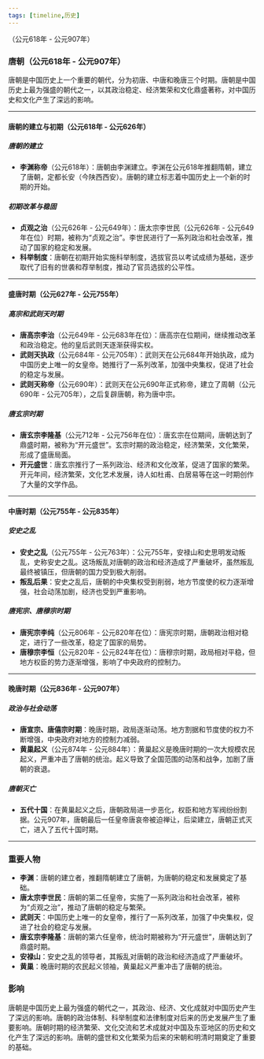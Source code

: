 ```yaml
---
tags: [timeline,历史]
---
```

<span 
	 class='ob-timelines' 
	  data-date='618-01-01-00' 
	  data-title='唐朝' 
	  data-class='orange' 
	  data-img = '' 
	  data-type='range' 
	  data-end='907-01-01-00'> 
	（公元618年 - 公元907年）
</span>
### 唐朝（公元618年 - 公元907年）

唐朝是中国历史上一个重要的朝代，分为初唐、中唐和晚唐三个时期。唐朝是中国历史上最为强盛的朝代之一，以其政治稳定、经济繁荣和文化鼎盛著称，对中国历史和文化产生了深远的影响。

---

#### 唐朝的建立与初期（公元618年 - 公元626年）

##### 唐朝的建立
- **李渊称帝**（公元618年）：唐朝由李渊建立。李渊在公元618年推翻隋朝，建立了唐朝，定都长安（今陕西西安）。唐朝的建立标志着中国历史上一个新的时期的开始。

##### 初期改革与稳固
- **贞观之治**（公元626年 - 公元649年）：唐太宗李世民（公元626年 - 公元649年在位）时期，被称为“贞观之治”。李世民进行了一系列政治和社会改革，推动了国家的稳定和发展。
- **科举制度**：唐朝在初期开始实施科举制度，选拔官员以考试成绩为基础，逐步取代了旧有的世袭和荐举制度，推动了官员选拔的公平性。

---

#### 盛唐时期（公元627年 - 公元755年）

##### 高宗和武则天时期
- **唐高宗李治**（公元649年 - 公元683年在位）：唐高宗在位期间，继续推动改革和政治稳定。他的皇后武则天逐渐获得实权。
- **武则天执政**（公元684年 - 公元705年）：武则天在公元684年开始执政，成为中国历史上唯一的女皇帝。她推行了一系列改革，加强中央集权，促进了社会的稳定与发展。
- **武则天称帝**（公元690年）：武则天在公元690年正式称帝，建立了周朝（公元690年 - 公元705年），之后复辟唐朝，称为唐中宗。

##### 唐玄宗时期
- **唐玄宗李隆基**（公元712年 - 公元756年在位）：唐玄宗在位期间，唐朝达到了鼎盛时期，被称为“开元盛世”。玄宗时期的政治稳定，经济繁荣，文化繁荣，形成了盛唐局面。
- **开元盛世**：唐玄宗推行了一系列政治、经济和文化改革，促进了国家的繁荣。开元年间，经济繁荣，文化艺术发展，诗人如杜甫、白居易等在这一时期创作了大量的文学作品。

---

#### 中唐时期（公元755年 - 公元835年）

##### 安史之乱
- **安史之乱**（公元755年 - 公元763年）：公元755年，安禄山和史思明发动叛乱，史称安史之乱。这场叛乱对唐朝的政治和经济造成了严重破坏，虽然叛乱最终被镇压，但唐朝的国力受到极大削弱。
- **叛乱后果**：安史之乱后，唐朝的中央集权受到削弱，地方节度使的权力逐渐增强，社会动荡加剧，经济也受到严重影响。

##### 唐宪宗、唐穆宗时期
- **唐宪宗李纯**（公元806年 - 公元820年在位）：唐宪宗时期，唐朝政治相对稳定，进行了一些改革，稳定了国家的局势。
- **唐穆宗李恒**（公元820年 - 公元824年在位）：唐穆宗时期，政局相对平稳，但地方权臣的势力逐渐增强，影响了中央政府的控制力。

---

#### 晚唐时期（公元836年 - 公元907年）

##### 政治与社会动荡
- **唐宣宗、唐僖宗时期**：晚唐时期，政局逐渐动荡。地方割据和节度使的权力不断增强，中央政府对地方的控制力减弱。
- **黄巢起义**（公元874年 - 公元884年）：黄巢起义是晚唐时期的一次大规模农民起义，严重冲击了唐朝的统治。起义导致了全国范围的动荡和战争，加剧了唐朝的衰退。

##### 唐朝灭亡
- **五代十国**：在黄巢起义之后，唐朝政局进一步恶化，权臣和地方军阀纷纷割据。公元907年，唐朝最后一任皇帝唐哀帝被迫禅让，后梁建立，唐朝正式灭亡，进入了五代十国时期。

---

### 重要人物

- **李渊**：唐朝的建立者，推翻隋朝建立了唐朝，为唐朝的稳定和发展奠定了基础。
- **唐太宗李世民**：唐朝的第二任皇帝，实施了一系列政治和社会改革，被称为“贞观之治”，推动了唐朝的稳定与繁荣。
- **武则天**：中国历史上唯一的女皇帝，推行了一系列改革，加强了中央集权，促进了社会的稳定与发展。
- **唐玄宗李隆基**：唐朝的第六任皇帝，统治时期被称为“开元盛世”，唐朝达到了鼎盛时期。
- **安禄山**：安史之乱的领导者，其叛乱对唐朝的政治和经济造成了严重破坏。
- **黄巢**：晚唐时期的农民起义领袖，黄巢起义严重冲击了唐朝的统治。

### 影响

唐朝是中国历史上最为强盛的朝代之一，其政治、经济、文化成就对中国历史产生了深远的影响。唐朝的政治体制、科举制度和法律制度对后来的历史发展产生了重要影响。唐朝时期的经济繁荣、文化交流和艺术成就对中国及东亚地区的历史和文化产生了深远的影响。唐朝的盛世和文化繁荣为后来的宋朝和明清时期奠定了重要的基础。